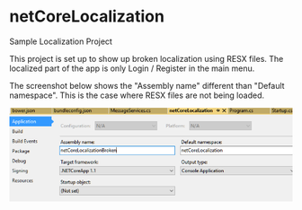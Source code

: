 # netCoreLocalization
Sample Localization Project

This project is set up to show up broken localization using RESX files.
The localized part of the app is only Login / Register in the main menu.

The screenshot below shows the "Assembly name" different than "Default namespace".
This is the case where RESX files are not being loaded.

![Screenshot](https://github.com/rolek/netCoreLocalization/blob/master/netLocalizationBroken.png?raw=true)